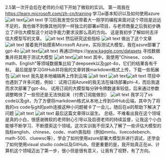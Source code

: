 2.5第一次开会后在老师的介绍下开始了微软的实训。
第一周我在 https://learn.microsoft.com/zh-cn/training 学习ai基本知识以及如何使用azure
![alt text](image.png)![alt text](image-1.png)
学习后我发觉仅仅带着大一刚学的编程来面对这个项目是远远不足的，我也做不到像其他同学一样独立的部署ai项目，与老师商量之后我初步确立了评估大模型这个对动手能力要求没那么高的方向。
这是我初步了解如何去评估大模型写的文章。
![alt text](image-2.png)
然后研究这些指标
![alt text](7da32dba6b53529a35140c560c0ef58.jpg)
做出了这个文章
![alt text](image-3.png)
接着我开始摸索Microsoft Azure，实际测试大模型，我在azure部署了gpt-4o
![alt text](8bb84febdcae492dd2aa2888111bc1f.png)![alt text](886dea9e1d2e4aa56b9baeea56975d8.png)
再通过https://www.kaggle.com/datasets 寻找数据集并将其用于测试大模型
![alt text](63022564c543cc375b59dd0fc99707a.png)![alt text](ce5a538a6fa80064cb40d7bd80dc56b.png)
其中，我使用"Chinese、code、math、English"等领域数据集比较了deepseek以及gpt-4o，它们的结果各有千秋。
最后就是学习GitHub并将我的文章转换markdown格式上传，下载一些拓展包
![alt text](image-5.png)
我先是本地编辑再上传到云端
![alt text](e0436ba667b90d7cbaf61d7da766c2d.png)
![alt text](image-4.png)![alt text](7ef74101b4bd38d8b95a0d7c01ab50f.png)
项目中也遇到了许多问题，例如：
试用订阅Azure的我无法在操场部署phi-4，而后我退而求次部署了gpt-4o。
试用订阅的大模型每分钟令牌数速率较低，后来通过参数调整略快了一些但还是无法快起来（付费订阅能做到）
![alt text](5f97cce9866b03e7b92a5552b387b05.png)
我学习了vs code以及git，为了方便将markdown格式从本地上传到GitHub云端，其中为了将我的vs code与git的path连接这种小问题被卡了一会儿，随后在ai的帮助下解决了问题
![alt text](4fa713af99c12062a1114ba2d440580.png)
![alt text](e0436ba667b90d7cbaf61d7da766c2d-1.png)
最后这篇文章得以诞生。
总结，不难看出我在这个领域是真的小白，很感谢微软的老师耐心引导以及启德老师的持续监督，让我这个小白能够不断学习、不断摸索这个领域。这次实训我不但深入了解了一些评估大模型的指标english、chinese、code、math类指标（例如mmlu、livecodebench、math-500、cluewsc等），学会了如何使用azure部署大模型并进行调试，还学会了如何使用visual studio code以及GitHub。但更重要的是，我开始真正在ai、计算机这个领域迈出了第一步，很小但是很有意义，让我有了视野，有了方向。
